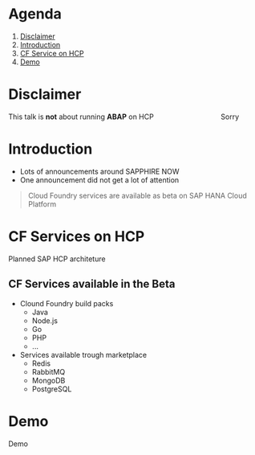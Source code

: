 # Agenda
1. [Disclaimer](#/2)
1. [Introduction](#/3)
1. [CF Service on HCP](#/4)
1. [Demo](#/6)



# Disclaimer
This talk is **not** about running **ABAP** on HCP 
<img data-src="images/no_abap.png" width="25%">
Sorry



# Introduction
* Lots of announcements around SAPPHIRE NOW
* One announcement did not get a lot of attention

> Cloud Foundry services are available as beta on SAP HANA Cloud Platform


# CF Services on HCP
Planned SAP HCP architeture 
<img data-src="images/PlannedArchitecture.png">


## CF Services available in the Beta
* Clound Foundry build packs
  * Java
  * Node.js
  * Go
  * PHP
  * ...
* Services available trough marketplace
  * Redis
  * RabbitMQ
  * MongoDB
  * PostgreSQL



# Demo
<!-- .slide: data-background="images/demo.png" -->
Demo

